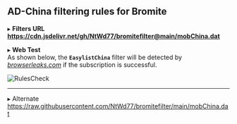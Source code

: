 ## AD-China filtering rules for Bromite  

▸ **Filters URL**  
**https://cdn.jsdelivr.net/gh/NtWd77/bromitefilter@main/mobChina.dat**  

▸ **Web Test**   
As shown below, the **`EasylistChina`** filter will be detected by _[browserleaks.com](https://browserleaks.com/proxy)_ if the subscription is successful.  

![RulesCheck](https://cdn.jsdelivr.net/gh/NtWd77/img@main/bromite/RulesCheck1.jpg "Effect of Detection")  
___
▸ Alternate  
https://raw.githubusercontent.com/NtWd77/bromitefilter/main/mobChina.dat  
